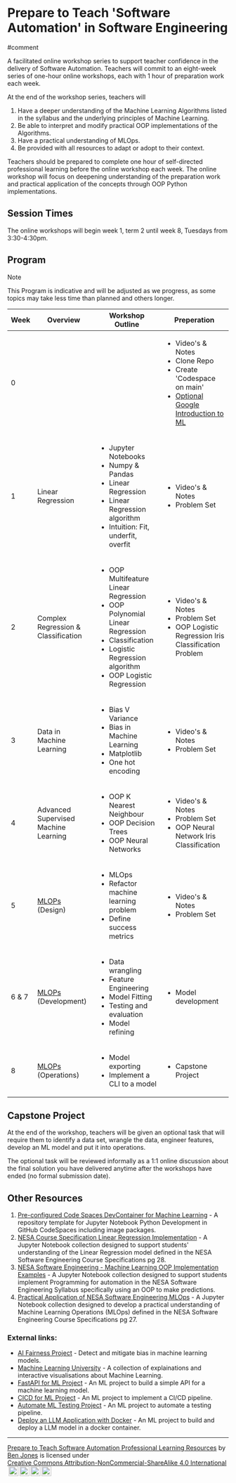 # Prepare to Teach 'Software Automation' in Software Engineering

#comment

A facilitated online workshop series to support teacher confidence in the delivery of Software Automation. Teachers will commit to an eight-week series of one-hour online workshops, each with 1 hour of preparation work each week.

At the end of the workshop series, teachers will

1. Have a deeper understanding of the Machine Learning Algorithms listed in the syllabus and the underlying principles of Machine Learning.
2. Be able to interpret and modify practical OOP implementations of the Algorithms.
3. Have a practical understanding of MLOps.
4. Be provided with all resources to adapt or adopt to their context.

Teachers should be prepared to complete one hour of self-directed professional learning before the online workshop each week. The online workshop will focus on deepening understanding of the preparation work and practical application of the concepts through OOP Python implementations.

## Session Times

The online workshops will begin week 1, term 2 until week 8, Tuesdays from 3:30-4:30pm.

## Program

> [!Note]
> This Program is indicative and will be adjusted as we progress, as some topics may take less time than planned and others longer.

| Week  | Overview                                                                                                   | Workshop Outline                                                                                                                                                                           | Preperation                                                                                                                                                                                      |
| ----- | ---------------------------------------------------------------------------------------------------------- | ------------------------------------------------------------------------------------------------------------------------------------------------------------------------------------------ | ------------------------------------------------------------------------------------------------------------------------------------------------------------------------------------------------ |
| 0     |                                                                                                            |                                                                                                                                                                                            | <ul><li>Video's & Notes</li><li>Clone Repo</li><li>Create 'Codespace on main'</li><li>[Optional Google Introduction to ML](https://developers.google.com/machine-learning/intro-to-ml)</li></ul> |
| 1     | Linear Regression                                                                                          | <ul><li>Jupyter Notebooks</li><li>Numpy & Pandas</li><li>Linear Regression</li><li>Linear Regression algorithm</li><li>Intuition: Fit, underfit, overfit</li></ul>                         | <ul><li>Video's & Notes</li><li>Problem Set</li></ul>                                                                                                                                            |
| 2     | Complex Regression & Classification                                                                        | <ul><li>OOP Multifeature Linear Regression</li><li>OOP Polynomial Linear Regression</li><li>Classification</li><li>Logistic Regression algorithm</li><li>OOP Logistic Regression</li></ul> | <ul><li>Video's & Notes</li><li>Problem Set</li><li>OOP Logistic Regression Iris Classification Problem</li></ul>                                                                                |
| 3     | Data in Machine Learning                                                                                   | <ul><li>Bias V Variance</li><li>Bias in Machine Learning</li><li>Matplotlib</li><li>One hot encoding</li></ul>                                                                             | <ul><li>Video's & Notes</li><li>Problem Set</li></ul>                                                                                                                                            |
| 4     | Advanced Supervised Machine Learning                                                                       | <ul><li>OOP K Nearest Neighbour</li><li>OOP Decision Trees</li><li>OOP Neural Networks</li></ul>                                                                                           | <ul><li>Video's & Notes</li><li>Problem Set</li><li>OOP Neural Network Iris Classification</li></ul>                                                                                                                                            |
| 5     | [MLOPs](https://github.com/TempeHS/Practical-Application-of-NESA-Software-Engineering-MLOps) (Design)      | <ul><li>MLOps</li><li>Refactor machine learning problem</li><li>Define success metrics</li></ul>                                                                                           | <ul><li>Video's & Notes</li><li>Problem Set</li></ul>                                                                                                                                            |
| 6 & 7 | [MLOPs](https://github.com/TempeHS/Practical-Application-of-NESA-Software-Engineering-MLOps) (Development) | <ul><li>Data wrangling</li><li>Feature Engineering</li><li>Model Fitting</li><li>Testing and evaluation</li><li>Model refining</li></ul>                                                   | <ul><li>Model development</li></ul>                                                                                                                                                              |
| 8     | [MLOPs](https://github.com/TempeHS/Practical-Application-of-NESA-Software-Engineering-MLOps) (Operations)  | <ul><li>Model exporting</li><li>Implement a CLI to a model</li></ul>                                                                                                                       | <ul><li>Capstone Project</li></ul>                                                                                                                                                               |

## Capstone Project

At the end of the workshop, teachers will be given an optional task that will require them to identify a data set, wrangle the data, engineer features, develop an ML model and put it into operations.

The optional task will be reviewed informally as a 1:1 online discussion about the final solution you have delivered anytime after the workshops have ended (no formal submission date).

## Other Resources

1. [Pre-configured Code Spaces DevContainer for Machine Learning](https://github.com/TempeHS/TempeHS_Jupyter-Notebook_DevContainer) - A repository template for Jupyter Notebook Python Development in GitHub CodeSpaces including image packages.
2. [NESA Course Specification Linear Regression Implementation](https://github.com/TempeHS/NESA_Course_Specifications_Linear_Regression) - A Jupyter Notebook collection designed to support students' understanding of the Linear Regression model defined in the NESA Software Engineering Course Specifications pg 28.
3. [NESA Software Engineering - Machine Learning OOP Implementation Examples](https://github.com/TempeHS/Machine_Learning_OOP_Implementation_Examples) - A Jupyter Notebook collection designed to support students implement Programming for automation in the NESA Software Engineering Syllabus specifically using an OOP to make predictions.
4. [Practical Application of NESA Software Engineering MLOps](https://github.com/TempeHS/Practical-Application-of-NESA-Software-Engineering-MLOps) - A Jupyter Notebook collection designed to develop a practical understanding of Machine Learning Operations (MLOps) defined in the NESA Software Engineering Course Specifications pg 27.

### External links:

- [AI Fairness Project](https://github.com/Trusted-AI/AIF360) - Detect and mitigate bias in machine learning models.
- [Machine Learning University](https://mlu-explain.github.io/) - A collection of explainations and interactive visualisations about Machine Learning.
- [FastAPI for ML Project](https://github.com/kingabzpro/FastAPI-for-ML) - An ML project to build a simple API for a machine learning model.
- [CICD for ML Project](https://github.com/kingabzpro/CICD-for-Machine-Learning) - An ML project to implement a CI/CD pipeline.
- [Automate ML Testing Project](https://github.com/kingabzpro/Automating-Machine-Learning-Testing) - An ML project to automate a testing pipeline.
- [Deploy an LLM Application with Docker](https://github.com/kingabzpro/Deploying-LLM-Applications-with-Docker) - An ML project to build and deploy a LLM model in a docker container.

<HR>

<p xmlns:cc="http://creativecommons.org/ns#" xmlns:dct="http://purl.org/dc/terms/"><a property="dct:title" rel="cc:attributionURL" href="https://github.com/TempeHS/Prepare-to-Teach-Software-Automation_Resources">Prepare to Teach Software Automation Professional Learning Resources</a> by <a rel="cc:attributionURL dct:creator" property="cc:attributionName" href="https://github.com/benpaddlejones">Ben Jones</a> is licensed under <a href="https://creativecommons.org/licenses/by-nc-sa/4.0/?ref=chooser-v1" target="_blank" rel="license noopener noreferrer" style="display:inline-block; ">Creative Commons Attribution-NonCommercial-ShareAlike 4.0 International<img style="height:22px!important; margin-left:3px; vertical-align:text-bottom; " src="https://mirrors.creativecommons.org/presskit/icons/cc.svg?ref=chooser-v1" alt=""><img style="height:22px!important; margin-left:3px; vertical-align:text-bottom; " src="https://mirrors.creativecommons.org/presskit/icons/by.svg?ref=chooser-v1" alt=""><img style="height:22px!important; margin-left:3px; vertical-align:text-bottom; " src="https://mirrors.creativecommons.org/presskit/icons/nc.svg?ref=chooser-v1" alt=""><img style="height:22px!important; margin-left:3px; vertical-align:text-bottom; " src="https://mirrors.creativecommons.org/presskit/icons/sa.svg?ref=chooser-v1" alt=""></a></p>
